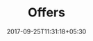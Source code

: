 ---
title: "Offers"
date: 2017-09-25T11:31:18+05:30
layout: offers-all
property: "Hotel Antares"
status: "Active (Pending Review)"
url: /offers/all/hotel-antares/
slug: "hotel-antares/"

qcstatus:
 publishedreview: true

mainmenu:
 offers: true
 alloffer: true

---